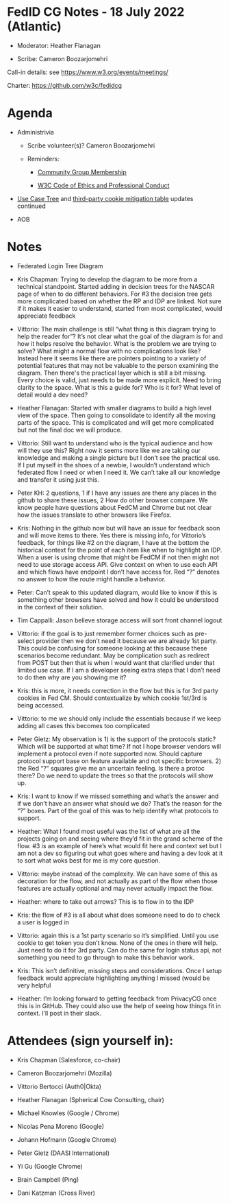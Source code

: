 # FedID CG Notes - 18 July 2022 (Atlantic)
-   Moderator: Heather Flanagan

-   Scribe: Cameron Boozarjomehri

Call-in details: see
[<u>https://www.w3.org/events/meetings/</u>](https://www.w3.org/events/meetings/)

Charter:
[<u>https://github.com/w3c/fedidcg</u>](https://github.com/w3c/fedidcg)

Agenda
======

-   Administrivia

    -   Scribe volunteer(s)? Cameron Boozarjomehri

    -   Reminders:

        -   [<u>Community Group Membership</u>](https://www.w3.org/community/fed-id/)

        -   [<u>W3C Code of Ethics and Professional Conduct</u>](https://www.w3.org/Consortium/cepc/)

-   [<u>Use Case Tree</u>](https://gitmind.com/app/flowchart/91b11838886) and [<u>third-party cookie mitigation table</u>](https://github.com/fedidcg/use-case-library/wiki/Third-party-cookie-mitigations) updates continued

-   AOB

Notes
=====

-   Federated Login Tree Diagram


-   Kris Chapman: Trying to develop the diagram to be more from a
  technical standpoint. Started adding in decision trees for the
  NASCAR page of when to do different behaviors. For \#3 the
  decision tree gets more complicated based on whether the RP and
  IDP are linked. Not sure if it makes it easier to understand,
  started from most complicated, would appreciate feedback

-   Vittorio: The main challenge is still “what thing is this diagram
  trying to help the reader for”? It’s not clear what the goal of
  the diagram is for and how it helps resolve the behavior. What is
  the problem we are trying to solve? What might a normal flow with
  no complications look like? Instead here it seems like there are
  pointers pointing to a variety of potential features that may not
  be valuable to the person examining the diagram. Then there's the
  practical layer which is still a bit missing. Every choice is
  valid, just needs to be made more explicit. Need to bring clarity
  to the space. What is this a guide for? Who is it for? What level
  of detail would a dev need?

-   Heather Flanagan: Started with smaller diagrams to build a high
  level view of the space. Then going to consolidate to identify all
  the moving parts of the space. This is complicated and will get
  more complicated but not the final doc we will produce.

-   Vittorio: Still want to understand who is the typical audience and
  how will they use this? Right now it seems more like we are taking
  our knowledge and making a single picture but I don’t see the
  practical use. If I put myself in the shoes of a newbie, I
  wouldn’t understand which federated flow I need or when I need it.
  We can’t take all our knowledge and transfer it using just this.

-   Peter KH: 2 questions, 1 if I have any issues are there any places
  in the github to share these issues, 2 How do other browser
  compare. We know people have questions about FedCM and Chrome but
  not clear how the issues translate to other browsers like Firefox.

-   Kris: Nothing in the github now but will have an issue for feedback
  soon and will move items to there. Yes there is missing info, for
  Vittorio’s feedback, for things like \#2 on the diagram, I have at
  the bottom the historical context for the point of each item like
  when to highlight an IDP. When a user is using chrome that might
  be FedCM if not then might not need to use storage access API.
  Give context on when to use each API and which flows have endpoint
  I don’t have access for. Red “?” denotes no answer to how the
  route might handle a behavior.

-   Peter: Can’t speak to this updated diagram, would like to know if
  this is something other browsers have solved and how it could be
  understood in the context of their solution.

-   Tim Cappalli: Jason believe storage access will sort front channel
  logout

-   Vittorio: if the goal is to just remember former choices such as
  pre-select provider then we don’t need it because we are already
  1st party. This could be confusing for someone looking at this
  because these scenarios become redundant. May be complication such
  as redirect from POST but then that is when I would want that
  clarified under that limited use case. If I am a developer seeing
  extra steps that I don’t need to do then why are you showing me
  it?

-   Kris: this is more, it needs correction in the flow but this is for
  3rd party cookies in Fed CM. Should contextualize by which cookie
  1st/3rd is being accessed.

-   Vittorio: to me we should only include the essentials because if we
  keep adding all cases this becomes too complicated

-   Peter Gietz: My observation is 1) is the support of the protocols
  static? Which will be supported at what time? If not I hope
  browser vendors will implement a protocol even if note supported
  now. Should capture protocol support base on feature available and
  not specific browsers. 2) the Red “?” squares give me an uncertain
  feeling. Is there a protoc there? Do we need to update the trees
  so that the protocols will show up.

-   Kris: I want to know if we missed something and what’s the answer
  and if we don’t have an answer what should we do? That’s the
  reason for the “?” boxes. Part of the goal of this was to help
  identify what protocols to support.

-   Heather: What I found most useful was the list of what are all the
  projects going on and seeing where they’d fit in the grand scheme
  of the flow. \#3 is an example of here’s what would fit here and
  context set but I am not a dev so figuring out what goes where and
  having a dev look at it to sort what woks best for me is my core
  question.

-   Vittorio: maybe instead of the complexity. We can have some of this
  as decoration for the flow, and not actually as part of the flow
  when those features are actually optional and may never actually
  impact the flow.

-   Heather: where to take out arrows? This is to flow in to the IDP

-   Kris: the flow of \#3 is all about what does someone need to do to
  check a user is logged in

-   Vittorio: again this is a 1st party scenario so it’s simplified.
  Until you use cookie to get token you don’t know. None of the ones
  in there will help. Just need to do it for 3rd party. Can do the
  same for login status api, not something you need to go through to
  make this behavior work.

-   Kris: This isn’t definitive, missing steps and considerations. Once
  I setup feedback would appreciate highlighting anything I missed
  (would be very helpful

-   Heather: I’m looking forward to getting feedback from PrivacyCG once
  this is in GitHub. They could also use the help of seeing how
  things fit in context. I’ll post in their slack.

  

Attendees (sign yourself in):
=============================

-   Kris Chapman (Salesforce, co-chair)

-   Cameron Boozarjomehri (Mozilla)

-   Vittorio Bertocci (Auth0\|Okta)

-   Heather Flanagan (Spherical Cow Consulting, chair)

-   Michael Knowles (Google / Chrome)

-   Nicolas Pena Moreno (Google)

-   Johann Hofmann (Google Chrome)

-   Peter Gietz (DAASI International)

-   Yi Gu (Google Chrome)

-   Brain Campbell (Ping)

-   Dani Katzman (Cross River)
